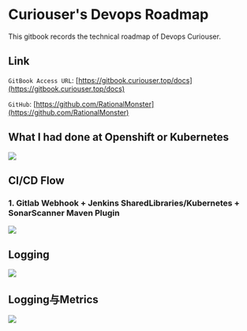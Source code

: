 # **Curiouser's Devops Roadmap**

This gitbook records the technical roadmap of Devops Curiouser.

## **Link**

`GitBook Access URL`: [https://gitbook.curiouser.top/docs](https://gitbook.curiouser.top/docs)

`GitHub`: [https://github.com/RationalMonster](https://github.com/RationalMonster)

## What I had done at Openshift or Kubernetes

![](http://assets.processon.com/chart_image/5ca2b2e2e4b0cfb7342436a2.png)

## CI/CD Flow

### 1. Gitlab Webhook + Jenkins SharedLibraries/Kubernetes + SonarScanner Maven Plugin

![](http://assets.processon.com/chart_image/5db1147be4b0ea86c4119d0e.png)

## Logging

![](http://assets.processon.com/chart_image/5d8336cfe4b0feb008697add.png)

## Logging与Metrics

![](http://assets.processon.com/chart_image/5beec91be4b027a022a8b12b.png)